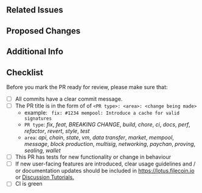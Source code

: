 ## Related Issues
<!-- link all issues that this PR might resolve/fix. If an issue doesn't exist, include a brief motivation for the change being made.-->

## Proposed Changes
<!-- provide a clear list of the changes being made-->


## Additional Info
<!-- callouts, links to documentation, and etc-->

## Checklist

Before you mark the PR ready for review, please make sure that:
- [ ] All commits have a clear commit message.
- [ ] The PR title is in the form of of `<PR type>: <area>: <change being made>`
    - example: ` fix: #1234 mempool: Introduce a cache for valid signatures`
    - `PR type`: _fix_, _feat_, _BREAKING CHANGE_, _build_, _chore_, _ci_, _docs_, _perf_, _refactor_, _revert_, _style_, _test_
    - `area`: _api_, _chain_, _state_, _vm_, _data transfer_, _market_, _mempool_, _message_, _block production_, _multisig_, _networking_, _paychan_, _proving_, _sealing_, _wallet_
- [ ] This PR has tests for new functionality or change in behaviour
- [ ] If new user-facing features are introduced, clear usage guidelines and / or documentation updates should be included in https://lotus.filecoin.io or [Discussion Tutorials.](https://github.com/filecoin-project/lotus/discussions/categories/tutorials)
- [ ] CI is green
